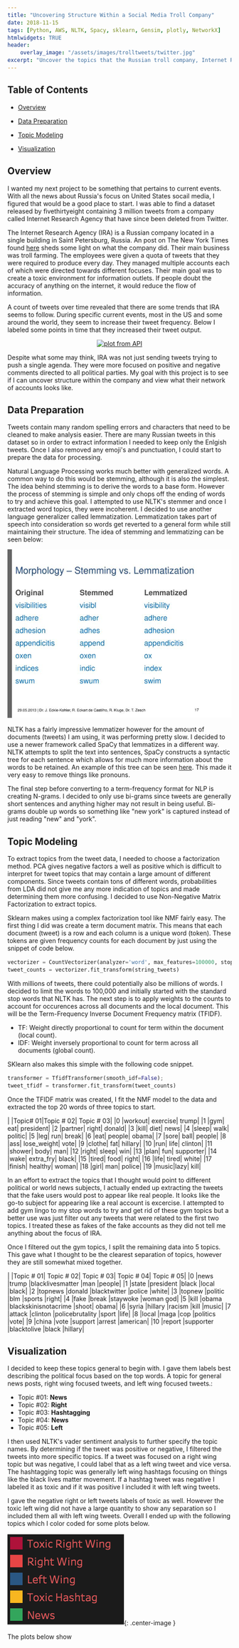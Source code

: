 ```yaml
---
title: "Uncovering Structure Within a Social Media Troll Company"
date: 2018-11-15
tags: [Python, AWS, NLTK, Spacy, sklearn, Gensim, plotly, NetworkX]
htmlwidgets: TRUE
header:
    overlay_image: "/assets/images/trolltweets/twitter.jpg"
excerpt: "Uncover the topics that the Russian troll company, Internet Research Agency (IRA), drew their attention to on Twitter"
---
```

## Table of Contents

- [Overview](#heading-1)

- [Data Preparation](#heading-2)

- [Topic Modeling](#heading-3)

- [Visualization](#heading-4)

## <a name="heading-1"></a>Overview

I wanted my next project to be something that pertains to current events. With all the news about Russia's focus on United States socail media, I figured that would be a good place to start. I was able to find a dataset released by fivethirtyeight containing 3 million tweets from a company called Internet Research Agency that have since been deleted from Twitter. 

The Internet Research Agency (IRA) is a Russian company located in a single building in Saint Petersburg, Russia. An post on The New York Times found [here](https://www.nytimes.com/2015/06/07/magazine/the-agency.html) sheds some light on what the company did. Their main business was troll farming. The employees were given a quota of tweets that they were required to produce every day. They managed multiple accounts each of which were directed towards different focuses. Their main goal was to create a toxic environment for information outlets. If people doubt the accuracy of anything on the internet, it would reduce the flow of information.

A count of tweets over time revealed that there are some trends that IRA seems to follow. During specific current events, most in the US and some around the world, they seem to increase their tweet frequency. Below I labeled some points in time that they increased their tweet output.

<div>
    <a href="https://plot.ly/~brendonh8/10/?share_key=9EMzpzpHiKiBJNpLSGlAO7" target="_blank" title="plot from API" style="display: block; text-align: center;"><img src="https://plot.ly/~brendonh8/10.png?share_key=9EMzpzpHiKiBJNpLSGlAO7" alt="plot from API" style="max-width: 100%;width: 600px;"  width="600" onerror="this.onerror=null;this.src='https://plot.ly/404.png';" /></a>
    <script data-plotly="brendonh8:10" sharekey-plotly="9EMzpzpHiKiBJNpLSGlAO7" src="https://plot.ly/embed.js" async></script>
</div>

Despite what some may think, IRA was not just sending tweets trying to push a single agenda. They were more focused on positive and negative comments directed to all political parties. My goal with this project is to see if I can uncover structure within the company and view what their network of accounts looks like.

## <a name="heading-2"></a>Data Preparation

Tweets contain many random spelling errors and characters that need to be cleaned to make analysis easier. There are many Russian tweets in this dataset so in order to extract information I needed to keep only the Enlgish tweets. Once I also removed any emoji's and punctuation, I could start to prepare the data for processing.

Natural Language Processing works much better with generalized words. A common way to do this would be stemming, although it is also the simplest. The idea behind stemming is to derive the words to a base form. However the process of stemming is simple and only chops off the ending of words to try and achieve this goal. I attempted to use NLTK's stemmer and once I extracted word topics, they were incoherent. I decided to use another language generalizer called lemmatization. Lemmatization takes part of speech into consideration so words get reverted to a general form while still maintaining their structure. The idea of stemming and lemmatizing can be seen below:

![image-center](/assets/images/trolltweets/stemlem.jpg)

NLTK has a fairly impressive lemmatizer however for the amount of documents (tweets) I am using, it was performing pretty slow. I decided to use a newer framework called SpaCy that lemmatizes in a different way. NLTK attempts to split the text into sentences, SpaCy constructs a syntactic tree for each sentence which allows for much more information about the words to be retained. An example of this tree can be seen [here](https://explosion.ai/demos/displacy). This made it very easy to remove things like pronouns. 

The final step before converting to a term-frequency format for NLP is creating N-grams. I decided to only use bi-grams since tweets are generally short sentences and anything higher may not result in being useful. Bi-grams double up words so something like "new york" is captured instead of just reading "new" and "york".

## <a name="heading-3"></a>Topic Modeling

To extract topics from the tweet data, I needed to choose a factorization method. PCA gives negative factors a well as positive which is difficult to interpret for tweet topics that may contain a large amount of different components. Since tweets contain tons of different words, probabilities from LDA did not give me any more indication of topics and made determining them more confusing. I decided to use Non-Negative Matrix Factorization to extract topics.

Sklearn makes using a complex factorization tool like NMF fairly easy. The first thing I did was create a term document matrix. This means that each document (tweet) is a row and each column is a unique word (token). These tokens are given frequency counts for each document by just using the snippet of code below.

```python
vectorizer = CountVectorizer(analyzer='word', max_features=100000, stop_words=stop_words)
tweet_counts = vectorizer.fit_transform(string_tweets)
```

With millions of tweets, there could potentially also be millions of words. I decided to limit the words to 100,000 and initially started with the standard stop words that NLTK has. The next step is to apply weights to the counts to account for occurences across all documents and the local document. This will be the Term-Frequency Inverse Document Frequency matrix (TFIDF). 

- TF: Weight directly proportional to count for term within the document (local count).
- IDF: Weight inversely proportional to count for term across all documents (global count).

SKlearn also makes this simple with the following code snippet.

```python
transformer = TfidfTransformer(smooth_idf=False);
tweet_tfidf = transformer.fit_transform(tweet_counts)
```

Once the TFIDF matrix was created, I fit the NMF model to the data and extracted the top 20 words of three topics to start. 

|  |Topic# 01|Topic # 02|  Topic # 03|
|0 |workout| exercise|  trump|
|1 |gym| eat| president|
|2 |partner| right| donald|
|3 |kill|  diet|  news|
|4 |sleep| walk|  politic|
|5 |leg| run| break|
|6 |eat| people|  obama|
|7 |sore| ball|  people|
|8 |ass| lose_weight| vote|
|9 |clothe|  fat| hillary|
|10  |run| life|  clinton|
|11  |shower|  body|  man|
|12  |right| sleep| win|
|13  |plan| fun| supporter|
|14  |wake|  extra_fry| black|
|15  |tired| food|  right|
|16  |life|  tired| white|
|17  |finish|  healthy| woman|
|18  |girl|  man| police|
|19  |music|lazy|  kill|

In an effort to extract the topics that I thought would point to different political or world news subjects, I actually ended up extracting the tweets that the fake users would post to appear like real people. It looks like the go-to subject for appearing like a real account is excercise. I attempted to add gym lingo to my stop words to try and get rid of these gym topics but a better use was just filter out any tweets that were related to the first two topics. I treated these as fakes of the fake accounts as they did not tell me anything about the focus of IRA. 

Once I filtered out the gym topics, I split the remaining data into 5 topics. This gave what I thought to be the clearest separation of topics, however they are still somewhat mixed together.

|  |Topic # 01|  Topic # 02|  Topic # 03|  Topic # 04|  Topic # 05|
|0 |news  |trump |blacklivesmatter  |man |people|
|1 |state |president |black |local |black|
|2 |topnews |donald  |blacktwitter  |police  |white|
|3 |topnew  |politic |blm |sports  |right|
|4 |fake  |break |staywoke  |woman god|
|5 |kill  |obama |blackskinisnotacrime  |shoot| obama|
|6 |syria |hillary |racism  |kill  |music|
|7 |attack  |clinton |policebrutality |sport |life|
|8 |local |maga  |cop |politics  |vote|
|9 |china |vote  |support |arrest  |american|
|10  |report  |supporter |blacktolive |black |hillary|

## <a name="heading-4"></a>Visualization

I decided to keep these topics general to begin with. I gave them labels best describing the political focus based on the top words. A topic for general news posts, right wing focused tweets, and left wing focused tweets.:

- Topic #01: **News**
- Topic #02: **Right**
- Topic #03: **Hashtagging**
- Topic #04: **News**
- Topic #05: **Left**

I then used NLTK's vader sentiment analysis to further specify the topic names. By determining if the tweet was positive or negative, I filtered the tweets into more specific topics. If a tweet was focused on a right wing topic but was negative, I could label that as a left wing tweet and vice versa. The hashtagging topic was generally left wing hashtags focusing on things like the black lives matter movement. If a hashtag tweet was negative I labeled it as toxic and if it was positive I included it with left wing tweets. 

I gave the negative right or left tweets labels of toxic as well. However the toxic left wing did not have a large quantity to show any separation so I included them all with left wing tweets. Overall I ended up with the following topics which I color coded for some plots below.

![legend](/assets/images/trolltweets/legend.png){: .center-image }

The plots below show 